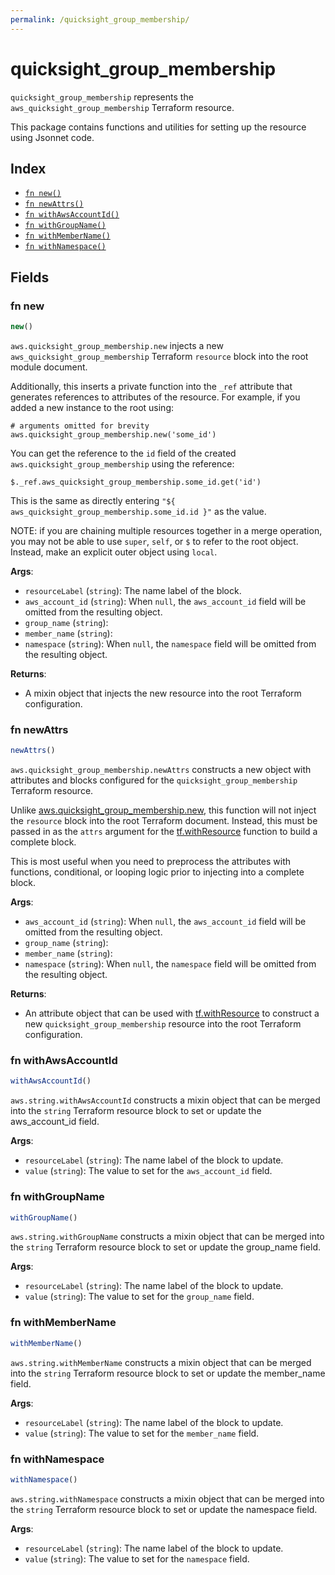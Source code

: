 ```yaml
---
permalink: /quicksight_group_membership/
---
```


# quicksight_group_membership

`quicksight_group_membership` represents the `aws_quicksight_group_membership` Terraform resource.



This package contains functions and utilities for setting up the resource using Jsonnet code.


## Index

* [`fn new()`](#fn-new)
* [`fn newAttrs()`](#fn-newattrs)
* [`fn withAwsAccountId()`](#fn-withawsaccountid)
* [`fn withGroupName()`](#fn-withgroupname)
* [`fn withMemberName()`](#fn-withmembername)
* [`fn withNamespace()`](#fn-withnamespace)

## Fields

### fn new

```ts
new()
```


`aws.quicksight_group_membership.new` injects a new `aws_quicksight_group_membership` Terraform `resource`
block into the root module document.

Additionally, this inserts a private function into the `_ref` attribute that generates references to attributes of the
resource. For example, if you added a new instance to the root using:

    # arguments omitted for brevity
    aws.quicksight_group_membership.new('some_id')

You can get the reference to the `id` field of the created `aws.quicksight_group_membership` using the reference:

    $._ref.aws_quicksight_group_membership.some_id.get('id')

This is the same as directly entering `"${ aws_quicksight_group_membership.some_id.id }"` as the value.

NOTE: if you are chaining multiple resources together in a merge operation, you may not be able to use `super`, `self`,
or `$` to refer to the root object. Instead, make an explicit outer object using `local`.

**Args**:
  - `resourceLabel` (`string`): The name label of the block.
  - `aws_account_id` (`string`):  When `null`, the `aws_account_id` field will be omitted from the resulting object.
  - `group_name` (`string`): 
  - `member_name` (`string`): 
  - `namespace` (`string`):  When `null`, the `namespace` field will be omitted from the resulting object.

**Returns**:
- A mixin object that injects the new resource into the root Terraform configuration.


### fn newAttrs

```ts
newAttrs()
```


`aws.quicksight_group_membership.newAttrs` constructs a new object with attributes and blocks configured for the `quicksight_group_membership`
Terraform resource.

Unlike [aws.quicksight_group_membership.new](#fn-quicksightgroupmembershipnew), this function will not inject the `resource`
block into the root Terraform document. Instead, this must be passed in as the `attrs` argument for the
[tf.withResource](https://github.com/tf-libsonnet/core/tree/main/docs#fn-withresource) function to build a complete block.

This is most useful when you need to preprocess the attributes with functions, conditional, or looping logic prior to
injecting into a complete block.

**Args**:
  - `aws_account_id` (`string`):  When `null`, the `aws_account_id` field will be omitted from the resulting object.
  - `group_name` (`string`): 
  - `member_name` (`string`): 
  - `namespace` (`string`):  When `null`, the `namespace` field will be omitted from the resulting object.

**Returns**:
  - An attribute object that can be used with [tf.withResource](https://github.com/tf-libsonnet/core/tree/main/docs#fn-withresource) to construct a new `quicksight_group_membership` resource into the root Terraform configuration.


### fn withAwsAccountId

```ts
withAwsAccountId()
```

`aws.string.withAwsAccountId` constructs a mixin object that can be merged into the `string`
Terraform resource block to set or update the aws_account_id field.



**Args**:
  - `resourceLabel` (`string`): The name label of the block to update.
  - `value` (`string`): The value to set for the `aws_account_id` field.


### fn withGroupName

```ts
withGroupName()
```

`aws.string.withGroupName` constructs a mixin object that can be merged into the `string`
Terraform resource block to set or update the group_name field.



**Args**:
  - `resourceLabel` (`string`): The name label of the block to update.
  - `value` (`string`): The value to set for the `group_name` field.


### fn withMemberName

```ts
withMemberName()
```

`aws.string.withMemberName` constructs a mixin object that can be merged into the `string`
Terraform resource block to set or update the member_name field.



**Args**:
  - `resourceLabel` (`string`): The name label of the block to update.
  - `value` (`string`): The value to set for the `member_name` field.


### fn withNamespace

```ts
withNamespace()
```

`aws.string.withNamespace` constructs a mixin object that can be merged into the `string`
Terraform resource block to set or update the namespace field.



**Args**:
  - `resourceLabel` (`string`): The name label of the block to update.
  - `value` (`string`): The value to set for the `namespace` field.
